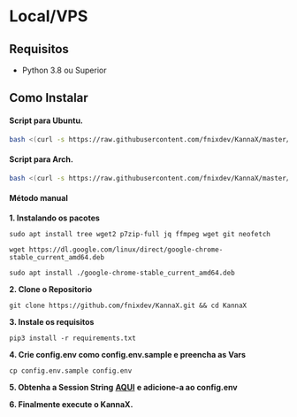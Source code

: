 # Local/VPS

## Requisitos

* Python 3.8 ou Superior

## Como Instalar

#### **Script para Ubuntu.**

```bash
bash <(curl -s https://raw.githubusercontent.com/fnixdev/KannaX/master/resources/scripts/ubuntu.sh)
```

#### Script para Arch.

```bash
bash <(curl -s https://raw.githubusercontent.com/fnixdev/KannaX/master/resources/scripts/arch.sh)
```

#### **Método manual**

**1. Instalando os pacotes**

```text
sudo apt install tree wget2 p7zip-full jq ffmpeg wget git neofetch
```

```text
wget https://dl.google.com/linux/direct/google-chrome-stable_current_amd64.deb
```

```text
sudo apt install ./google-chrome-stable_current_amd64.deb
```

**2. Clone o Repositorio**

```text
git clone https://github.com/fnixdev/KannaX.git && cd KannaX
```

**3. Instale os requisitos**

```text
pip3 install -r requirements.txt
```

**4. Crie config.env como config.env.sample e preencha as Vars**

```text
cp config.env.sample config.env
```

**5. Obtenha a Session String** [**AQUI**](https://replit.com/@fnixdev/StringSessionKX) **e adicione-a ao config.env**

**6. Finalmente execute o KannaX.**

